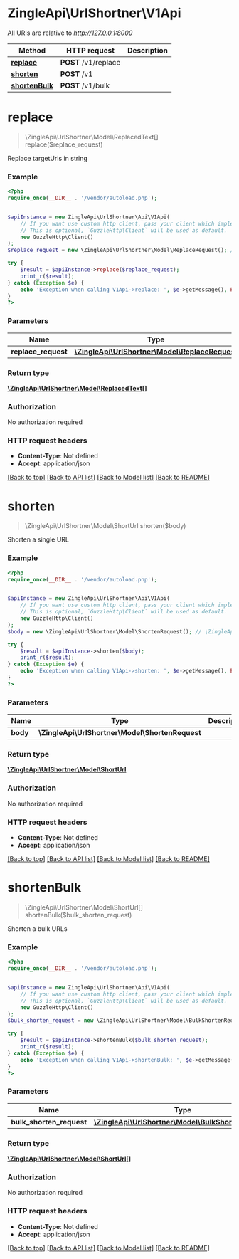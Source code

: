 # ZingleApi\UrlShortner\V1Api

All URIs are relative to *http://127.0.0.1:8000*

Method | HTTP request | Description
------------- | ------------- | -------------
[**replace**](V1Api.md#replace) | **POST** /v1/replace | 
[**shorten**](V1Api.md#shorten) | **POST** /v1 | 
[**shortenBulk**](V1Api.md#shortenBulk) | **POST** /v1/bulk | 


# **replace**
> \ZingleApi\UrlShortner\Model\ReplacedText[] replace($replace_request)



Replace targetUrls in string

### Example
```php
<?php
require_once(__DIR__ . '/vendor/autoload.php');


$apiInstance = new ZingleApi\UrlShortner\Api\V1Api(
    // If you want use custom http client, pass your client which implements `GuzzleHttp\ClientInterface`.
    // This is optional, `GuzzleHttp\Client` will be used as default.
    new GuzzleHttp\Client()
);
$replace_request = new \ZingleApi\UrlShortner\Model\ReplaceRequest(); // \ZingleApi\UrlShortner\Model\ReplaceRequest | 

try {
    $result = $apiInstance->replace($replace_request);
    print_r($result);
} catch (Exception $e) {
    echo 'Exception when calling V1Api->replace: ', $e->getMessage(), PHP_EOL;
}
?>
```

### Parameters

Name | Type | Description  | Notes
------------- | ------------- | ------------- | -------------
 **replace_request** | [**\ZingleApi\UrlShortner\Model\ReplaceRequest**](../Model/ReplaceRequest.md)|  | [optional]

### Return type

[**\ZingleApi\UrlShortner\Model\ReplacedText[]**](../Model/ReplacedText.md)

### Authorization

No authorization required

### HTTP request headers

 - **Content-Type**: Not defined
 - **Accept**: application/json

[[Back to top]](#) [[Back to API list]](../../README.md#documentation-for-api-endpoints) [[Back to Model list]](../../README.md#documentation-for-models) [[Back to README]](../../README.md)

# **shorten**
> \ZingleApi\UrlShortner\Model\ShortUrl shorten($body)



Shorten a single URL

### Example
```php
<?php
require_once(__DIR__ . '/vendor/autoload.php');


$apiInstance = new ZingleApi\UrlShortner\Api\V1Api(
    // If you want use custom http client, pass your client which implements `GuzzleHttp\ClientInterface`.
    // This is optional, `GuzzleHttp\Client` will be used as default.
    new GuzzleHttp\Client()
);
$body = new \ZingleApi\UrlShortner\Model\ShortenRequest(); // \ZingleApi\UrlShortner\Model\ShortenRequest | 

try {
    $result = $apiInstance->shorten($body);
    print_r($result);
} catch (Exception $e) {
    echo 'Exception when calling V1Api->shorten: ', $e->getMessage(), PHP_EOL;
}
?>
```

### Parameters

Name | Type | Description  | Notes
------------- | ------------- | ------------- | -------------
 **body** | **\ZingleApi\UrlShortner\Model\ShortenRequest**|  | [optional]

### Return type

[**\ZingleApi\UrlShortner\Model\ShortUrl**](../Model/ShortUrl.md)

### Authorization

No authorization required

### HTTP request headers

 - **Content-Type**: Not defined
 - **Accept**: application/json

[[Back to top]](#) [[Back to API list]](../../README.md#documentation-for-api-endpoints) [[Back to Model list]](../../README.md#documentation-for-models) [[Back to README]](../../README.md)

# **shortenBulk**
> \ZingleApi\UrlShortner\Model\ShortUrl[] shortenBulk($bulk_shorten_request)



Shorten a bulk URLs

### Example
```php
<?php
require_once(__DIR__ . '/vendor/autoload.php');


$apiInstance = new ZingleApi\UrlShortner\Api\V1Api(
    // If you want use custom http client, pass your client which implements `GuzzleHttp\ClientInterface`.
    // This is optional, `GuzzleHttp\Client` will be used as default.
    new GuzzleHttp\Client()
);
$bulk_shorten_request = new \ZingleApi\UrlShortner\Model\BulkShortenRequest(); // \ZingleApi\UrlShortner\Model\BulkShortenRequest | 

try {
    $result = $apiInstance->shortenBulk($bulk_shorten_request);
    print_r($result);
} catch (Exception $e) {
    echo 'Exception when calling V1Api->shortenBulk: ', $e->getMessage(), PHP_EOL;
}
?>
```

### Parameters

Name | Type | Description  | Notes
------------- | ------------- | ------------- | -------------
 **bulk_shorten_request** | [**\ZingleApi\UrlShortner\Model\BulkShortenRequest**](../Model/BulkShortenRequest.md)|  | [optional]

### Return type

[**\ZingleApi\UrlShortner\Model\ShortUrl[]**](../Model/ShortUrl.md)

### Authorization

No authorization required

### HTTP request headers

 - **Content-Type**: Not defined
 - **Accept**: application/json

[[Back to top]](#) [[Back to API list]](../../README.md#documentation-for-api-endpoints) [[Back to Model list]](../../README.md#documentation-for-models) [[Back to README]](../../README.md)


